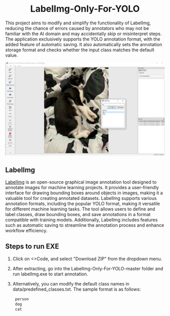 <div align="center">
<h1>
<b>
LabelImg-Only-For-YOLO
</b>
</h1>
</div>

This project aims to modify and simplify the functionality of LabelImg, reducing the chance of errors caused by annotators who may not be familiar with the AI domain and may accidentally skip or misinterpret steps. The application exclusively supports the YOLO annotation format, with the added feature of automatic saving. It also automatically sets the annotation storage format and checks whether the input class matches the default value.

![Example_1](https://github.com/KennyChen880127/LabelImg-Only-For-YOLO/blob/master/example_1.jpg)

## LabelImg
[LabelImg](https://github.com/HumanSignal/labelImg) is an open-source graphical image annotation tool designed to annotate images for machine learning projects. It provides a user-friendly interface for drawing bounding boxes around objects in images, making it a valuable tool for creating annotated datasets. LabelImg supports various annotation formats, including the popular YOLO format, making it versatile for different machine learning tasks. The tool allows users to define and label classes, draw bounding boxes, and save annotations in a format compatible with training models. Additionally, LabelImg includes features such as automatic saving to streamline the annotation process and enhance workflow efficiency.


## Steps to run EXE
1. Click on <>Code, and select "Download ZIP" from the dropdown menu.
2. After extracting, go into the LabelImg-Only-For-YOLO-master folder and run labelImg.exe to start annotation.
3. Alternatively, you can modify the default class names in data/predefined_classes.txt. The sample format is as follows:

		person
  		dog
		cat
